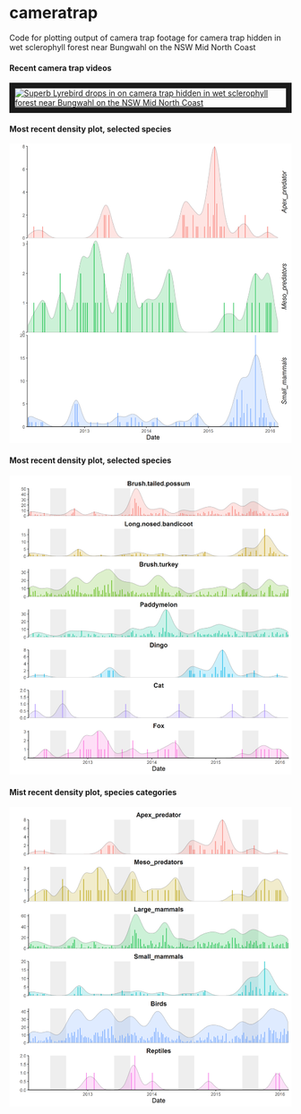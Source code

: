 # cameratrap
Code for plotting output of camera trap footage for camera trap hidden in wet sclerophyll forest near Bungwahl on the NSW Mid North Coast

#### Recent camera trap videos
<a href="http://www.youtube.com/watch?feature=player_embedded&v=8aRGBo1rU3c
" target="_blank"><img src="http://img.youtube.com/vi/8aRGBo1rU3c/0.jpg" 
alt="Superb Lyrebird drops in on camera trap hidden in wet sclerophyll forest near Bungwahl on the NSW Mid North Coast" width="240" height="180" border="10" /></a>


#### Most recent density plot, selected species
![Density plot, dingo](https://github.com/robbibt/cameratrap/blob/master/results/output_dingo.png "Density plot, top predator vs. mesopredators vs. small mammals")

#### Most recent density plot, selected species
![Density plot, selected species](https://github.com/robbibt/cameratrap/blob/master/results/output_species.png "Density plot, selected species")

#### Mist recent density plot, species categories
![Density plot, selected species](https://github.com/robbibt/cameratrap/blob/master/results/output_categories.png "Density plot, species categories")


